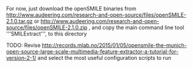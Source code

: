 For now, just download the openSMILE binaries from http://www.audeering.com/research-and-open-source/files/openSMILE-2.1.0.tar.gz or http://www.audeering.com/research-and-open-source/files/openSMILE-2.1.0.zip , and copy the main command line tool '''SMILExtract''', to this directory

TODO: Revise http://records.mlab.no/2015/01/05/opensmile-the-munich-open-source-large-scale-multimedia-feature-extractor-a-tutorial-for-version-2-1/ and select the most useful configuration scripts to run
